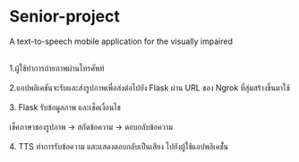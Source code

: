 # Senior-project
A text-to-speech mobile application for the visually impaired 

<br> 1.ผู้ใช้ทำการถ่ายภาพผ่านโทรศัพท์ <br>
<br> 2.แอปพลิเคชันจะรับและส่งรูปภาพเพื่อส่งต่อไปยัง Flask ผ่าน URL ของ Ngrok ที่สุ่มสร้างขึ้นมาใช้ <br>
<br> 3. Flask รับข้อมูลภาพ และเช็คเงื่อนไข <br>
<br> เช็คภาษาของรูปภาพ -> สกัดข้อความ -> ตอบกลับข้อความ <br>
<br> 4. TTS ทำการรับข้อความ และแสดงตอบกลับเป็นเสียง ไปยังผู้ใช้แอปพลิเคชัั่น <br>
